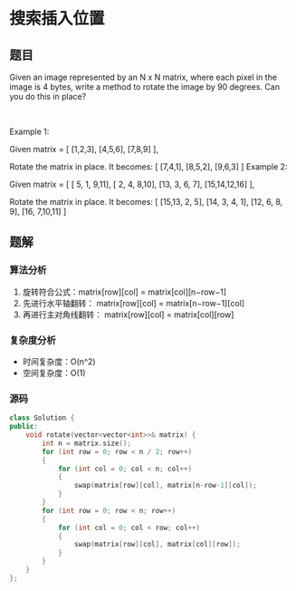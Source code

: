 # 搜索插入位置
## 题目
Given an image represented by an N x N matrix, where each pixel in the image is 4 bytes, write a method to rotate the image by 90 degrees. Can you do this in place?

 

Example 1:

Given matrix = 
[
  [1,2,3],
  [4,5,6],
  [7,8,9]
],

Rotate the matrix in place. It becomes:
[
  [7,4,1],
  [8,5,2],
  [9,6,3]
]
Example 2:

Given matrix =
[
  [ 5, 1, 9,11],
  [ 2, 4, 8,10],
  [13, 3, 6, 7],
  [15,14,12,16]
], 

Rotate the matrix in place. It becomes:
[
  [15,13, 2, 5],
  [14, 3, 4, 1],
  [12, 6, 8, 9],
  [16, 7,10,11]
]

## 题解
### 算法分析
1. 旋转符合公式：matrix[row][col] = matrix[col][n−row−1]​	
2. 先进行水平轴翻转： matrix[row][col] = matrix[n−row−1][col]
3. 再进行主对角线翻转： matrix[row][col] = matrix[col][row]​
### 复杂度分析
+ 时间复杂度：O(n^2)
+ 空间复杂度：O(1)
### 源码
```C++ []
class Solution {
public:
    void rotate(vector<vector<int>>& matrix) {
        int n = matrix.size();
        for (int row = 0; row < n / 2; row++)
        {
            for (int col = 0; col < n; col++)
            {
                swap(matrix[row][col], matrix[n-row-1][col]);
            }
        }
        for (int row = 0; row < n; row++)
        {
            for (int col = 0; col < row; col++)
            {
                swap(matrix[row][col], matrix[col][row]);
            }
        }
    }
};